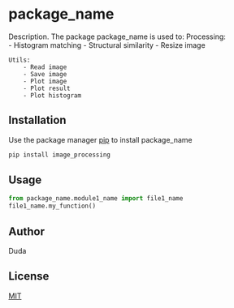 # package_name

Description. 
The package package_name is used to:
	 Processing:  
		- Histogram matching
		- Structural similarity
		- Resize image

	Utils: 
		- Read image
		- Save image
		- Plot image 
		- Plot result
		- Plot histogram

## Installation

Use the package manager [pip](https://pip.pypa.io/en/stable/) to install package_name

```bash
pip install image_processing
```

## Usage

```python
from package_name.module1_name import file1_name
file1_name.my_function()
```

## Author
Duda

## License
[MIT](https://choosealicense.com/licenses/mit/)